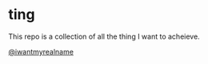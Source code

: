 # ting

This repo is a collection of all the thing I want to acheieve.


[@iwantmyrealname](https://github.com/ting3242006)
